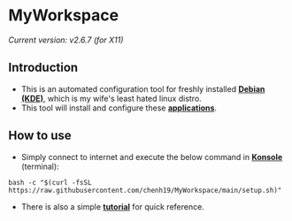 # MyWorkspace
*Current version: v2.6.7 (for X11)*  

## Introduction

- This is an automated configuration tool for freshly installed [**Debian (KDE)**](https://cdimage.debian.org/debian-cd/current-live/amd64/iso-hybrid/), which is my wife's least hated linux distro.
- This tool will install and configure these [**applications**](https://github.com/chenh19/MyWorkspace/blob/main/list.md).

## How to use

- Simply connect to internet and execute the below command in [**Konsole**](https://konsole.kde.org/) (terminal): 
```
bash -c "$(curl -fsSL https://raw.githubusercontent.com/chenh19/MyWorkspace/main/setup.sh)"
```
- There is also a simple [**tutorial**](https://chenh19.github.io/MyWorkspace/) for quick reference.

